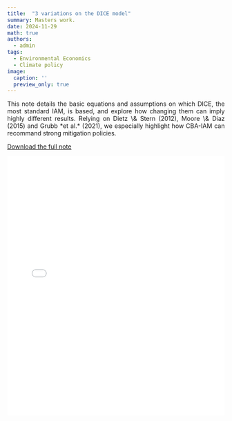 ```yaml
---
title:  "3 variations on the DICE model"
summary: Masters work.
date: 2024-11-29
math: true
authors:
  - admin
tags:
  - Environmental Economics
  - Climate policy
image:
  caption: ''
  preview_only: true
---
```


<p align="justify">
This note details the basic equations and assumptions on which DICE, the most standard IAM, is based, and explore how changing them can imply highly different results. Relying on Dietz \& Stern (2012), Moore \& Diaz (2015) and Grubb *et al.* (2021), we especially highlight how CBA-IAM can recommand strong mitigation policies.
</p>

[Download the full note](/documents/DA_COSTA-DICE.pdf)

<iframe src="/documents/DA_COSTA-DICE.pdf" width="100%" height="600px" style="border: none;">
    This browser does not support PDFs. Please download the PDF to view it: <a href="/documents/DA_COSTA-DICE.pdf">Download PDF</a>.
</iframe>